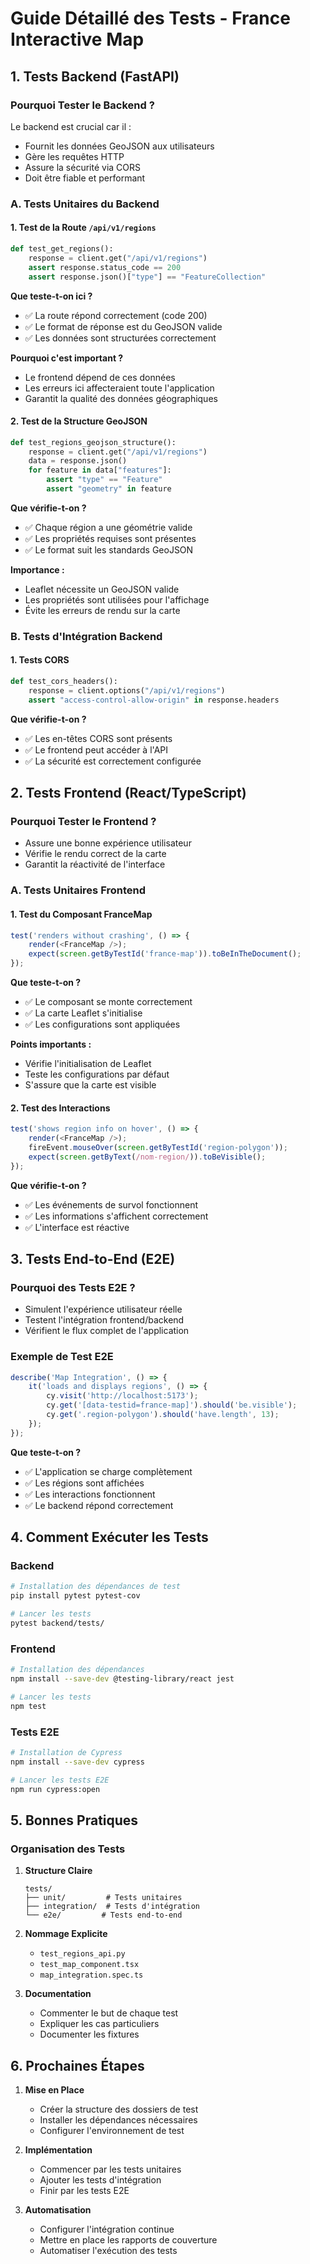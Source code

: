 # Guide Détaillé des Tests - France Interactive Map

## 1. Tests Backend (FastAPI)

### Pourquoi Tester le Backend ?
Le backend est crucial car il :
- Fournit les données GeoJSON aux utilisateurs
- Gère les requêtes HTTP
- Assure la sécurité via CORS
- Doit être fiable et performant

### A. Tests Unitaires du Backend

#### 1. Test de la Route `/api/v1/regions`

```python
def test_get_regions():
    response = client.get("/api/v1/regions")
    assert response.status_code == 200
    assert response.json()["type"] == "FeatureCollection"
```

**Que teste-t-on ici ?**
- ✅ La route répond correctement (code 200)
- ✅ Le format de réponse est du GeoJSON valide
- ✅ Les données sont structurées correctement

**Pourquoi c'est important ?**
- Le frontend dépend de ces données
- Les erreurs ici affecteraient toute l'application
- Garantit la qualité des données géographiques

#### 2. Test de la Structure GeoJSON

```python
def test_regions_geojson_structure():
    response = client.get("/api/v1/regions")
    data = response.json()
    for feature in data["features"]:
        assert "type" == "Feature"
        assert "geometry" in feature
```

**Que vérifie-t-on ?**
- ✅ Chaque région a une géométrie valide
- ✅ Les propriétés requises sont présentes
- ✅ Le format suit les standards GeoJSON

**Importance :**
- Leaflet nécessite un GeoJSON valide
- Les propriétés sont utilisées pour l'affichage
- Évite les erreurs de rendu sur la carte

### B. Tests d'Intégration Backend

#### 1. Tests CORS
```python
def test_cors_headers():
    response = client.options("/api/v1/regions")
    assert "access-control-allow-origin" in response.headers
```

**Que vérifie-t-on ?**
- ✅ Les en-têtes CORS sont présents
- ✅ Le frontend peut accéder à l'API
- ✅ La sécurité est correctement configurée

## 2. Tests Frontend (React/TypeScript)

### Pourquoi Tester le Frontend ?
- Assure une bonne expérience utilisateur
- Vérifie le rendu correct de la carte
- Garantit la réactivité de l'interface

### A. Tests Unitaires Frontend

#### 1. Test du Composant FranceMap

```typescript
test('renders without crashing', () => {
    render(<FranceMap />);
    expect(screen.getByTestId('france-map')).toBeInTheDocument();
});
```

**Que teste-t-on ?**
- ✅ Le composant se monte correctement
- ✅ La carte Leaflet s'initialise
- ✅ Les configurations sont appliquées

**Points importants :**
- Vérifie l'initialisation de Leaflet
- Teste les configurations par défaut
- S'assure que la carte est visible

#### 2. Test des Interactions

```typescript
test('shows region info on hover', () => {
    render(<FranceMap />);
    fireEvent.mouseOver(screen.getByTestId('region-polygon'));
    expect(screen.getByText(/nom-region/)).toBeVisible();
});
```

**Que vérifie-t-on ?**
- ✅ Les événements de survol fonctionnent
- ✅ Les informations s'affichent correctement
- ✅ L'interface est réactive

## 3. Tests End-to-End (E2E)

### Pourquoi des Tests E2E ?
- Simulent l'expérience utilisateur réelle
- Testent l'intégration frontend/backend
- Vérifient le flux complet de l'application

### Exemple de Test E2E

```typescript
describe('Map Integration', () => {
    it('loads and displays regions', () => {
        cy.visit('http://localhost:5173');
        cy.get('[data-testid=france-map]').should('be.visible');
        cy.get('.region-polygon').should('have.length', 13);
    });
});
```

**Que teste-t-on ?**
- ✅ L'application se charge complètement
- ✅ Les régions sont affichées
- ✅ Les interactions fonctionnent
- ✅ Le backend répond correctement

## 4. Comment Exécuter les Tests

### Backend
```bash
# Installation des dépendances de test
pip install pytest pytest-cov

# Lancer les tests
pytest backend/tests/
```

### Frontend
```bash
# Installation des dépendances
npm install --save-dev @testing-library/react jest

# Lancer les tests
npm test
```

### Tests E2E
```bash
# Installation de Cypress
npm install --save-dev cypress

# Lancer les tests E2E
npm run cypress:open
```

## 5. Bonnes Pratiques

### Organisation des Tests
1. **Structure Claire**
   ```
   tests/
   ├── unit/         # Tests unitaires
   ├── integration/  # Tests d'intégration
   └── e2e/         # Tests end-to-end
   ```

2. **Nommage Explicite**
   - `test_regions_api.py`
   - `test_map_component.tsx`
   - `map_integration.spec.ts`

3. **Documentation**
   - Commenter le but de chaque test
   - Expliquer les cas particuliers
   - Documenter les fixtures

## 6. Prochaines Étapes

1. **Mise en Place**
   - Créer la structure des dossiers de test
   - Installer les dépendances nécessaires
   - Configurer l'environnement de test

2. **Implémentation**
   - Commencer par les tests unitaires
   - Ajouter les tests d'intégration
   - Finir par les tests E2E

3. **Automatisation**
   - Configurer l'intégration continue
   - Mettre en place les rapports de couverture
   - Automatiser l'exécution des tests
